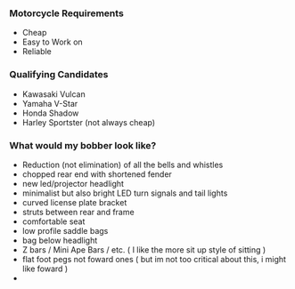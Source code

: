 ### Motorcycle Requirements
- Cheap
- Easy to Work on
- Reliable


### Qualifying Candidates

* Kawasaki Vulcan
* Yamaha V-Star
* Honda Shadow
* Harley Sportster (not always cheap)

### What would my bobber look like?

* Reduction (not elimination) of all the bells and whistles
* chopped rear end with shortened fender
* new led/projector headlight
* minimalist but also bright LED turn signals and tail lights
* curved license plate bracket
* struts between rear and frame
* comfortable seat
* low profile saddle bags
* bag below headlight
* Z bars / Mini Ape Bars / etc. ( I like the more sit up style of sitting )
* flat foot pegs not foward ones ( but im not too critical about this, i might like foward )
* 
